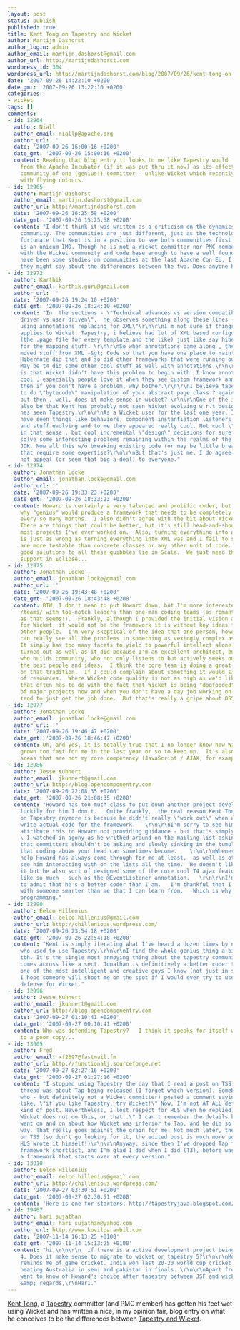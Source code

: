 ```yaml
---
layout: post
status: publish
published: true
title: Kent Tong on Tapestry and Wicket
author: Martijn Dashorst
author_login: admin
author_email: martijn.dashorst@gmail.com
author_url: http://martijndashorst.com
wordpress_id: 304
wordpress_url: http://martijndashorst.com/blog/2007/09/26/kent-tong-on-tapestry-and-wicket/
date: '2007-09-26 14:22:10 +0200'
date_gmt: '2007-09-26 13:22:10 +0200'
categories:
- wicket
tags: []
comments:
- id: 12964
  author: Niall
  author_email: niallp@apache.org
  author_url: ''
  date: '2007-09-26 16:00:16 +0200'
  date_gmt: '2007-09-26 15:00:16 +0200'
  content: Reading that blog entry it looks to me like Tapestry would fail to graduate
    from the Apache Incubator (if it was put thru it now) as its effectively a developer
    community of one (genius!) committer - unlike Wicket which recently graduated
    with flying colours.
- id: 12965
  author: Martijn Dashorst
  author_email: martijn.dashorst@gmail.com
  author_url: http://martijndashorst.com
  date: '2007-09-26 16:25:58 +0200'
  date_gmt: '2007-09-26 15:25:58 +0200'
  content: "I don't think it was written as a criticism on the dynamics of the Tapestry
    community. The communities are just different, just as the technology. It is very
    fortunate that Kent is in a position to see both communities first hand, which
    is an unicum IMO. Though he is not a Wicket committer nor PMC member, he has worked
    with the Wicket community and code base enough to have a well founded opinion.\r\n\r\nThere
    have been some studies on communities at the last Apache Con EU, I wonder what
    they might say about the differences between the two. Does anyone have the results?"
- id: 12972
  author: Karthik
  author_email: karthik.guru@gmail.com
  author_url: ''
  date: '2007-09-26 19:24:10 +0200'
  date_gmt: '2007-09-26 18:24:10 +0200'
  content: "In  the sections - \"Technical advances vs version compatibility/Technology
    driven vs user driven\",  he observes something along these lines - \r\n\r\n\"T4=&gt;T5
    using annotations replacing for XML\"\r\n\r\nI'm not sure if things like this
    applies to Wicket. Tapestry, i believe had lot of XML based configuration stuff
    (the .page file for every template and the like) just like say hibernate 2 had
    for the mapping stuff. \r\n\r\nSo when annotations came along , they probably
    moved stuff from XML -&gt; Code so that you have one place to maintain everything.
    Hibernate did that and so did other frameworks that were running out of XML config.
    May be t4 did some other cool stuff as well with annotations.\r\n\r\nBut my understanding
    is that Wicket didn't have this problem to begin with. I know annotations look
    cool , especially people love it when they see custom framework annotations but
    then if you don't have a problem, why bother.\r\n\r\nI believe tapestry uses javaassist
    to do \"bytecode\" manipulation of your abstract page class ? again really 'cool'
    but then , well, does it make sense in wicket?.\r\n\r\nOne of the issues could
    also be that Kent has probably not seen Wicket evolving w.r.t design the way he
    has seen Tapestry.\r\n\r\nAs a Wicket user for the last one year, I personally
    have seen things like behaviors, component instantiation listeners , Ajax support
    and stuff evolving and to me they appeared really cool. Not cool \"technology\"
    in that sense , but cool incremental \"design\" decisions for sure in order to
    solve some interesting problems remaining within the realms of the bare bones
    JDK. Now all this w/o breaking existing code (or may be little breakage) - doesn't
    that require some expertise?\r\n\r\nBut that's just me. I do agree that it might
    not appeal (or seem that big-a-deal) to everyone."
- id: 12974
  author: Jonathan Locke
  author_email: jonathan.locke@gmail.com
  author_url: ''
  date: '2007-09-26 19:33:23 +0200'
  date_gmt: '2007-09-26 18:33:23 +0200'
  content: Howard is certainly a very talented and prolific coder, but I'm curious
    why "genius" would produce a framework that needs to be completely refactored
    every so many months.  I also didn't agree with the bit about Wicket code quality.
    There are things that could be better, but it's still head-and-shoulders above
    most projects I've ever worked on.  Also, turning everything into an interface
    is just as wrong as turning everything into XML was and I fail to see how interfaces
    are more testable than concrete classes or any other unit of code.  Of course,
    good solutions to all these quibbles lie in Scala.  We just need that refactoring
    support in Eclipse...
- id: 12975
  author: Jonathan Locke
  author_email: jonathan.locke@gmail.com
  author_url: ''
  date: '2007-09-26 19:43:48 +0200'
  date_gmt: '2007-09-26 18:43:48 +0200'
  content: BTW, I don't mean to put Howard down, but I'm more interested in great
    /teams/ with top-notch leaders than one-man coding teams (as romantically cool
    as that seems!).  Frankly, although I provided the initial vision and architecture
    for Wicket, it would not be the framework it is without key ideas from a dozen
    other people.  I'm very skeptical of the idea that one person, however bright,
    can really see all the problems in something as vexingly complex as a web framework.
    It simply has too many facets to yield to powerful intellect alone.  I think Wicket
    turned out as well as it did because I'm an excellent architect, but also someone
    who builds community, who not only listens to but actively seeks out and includes
    the best people and ideas.  I think the core team is doing a great job of carrying
    on that tradition.  If I could complain about something it would simply be lack
    of resources.  Where Wicket code quality is not as high as we'd like, I think
    that often has to do with the fact that Wicket is being "dogfooded" on dozens
    of major projects now and when you don't have a day job working on Wicket, you
    tend to just get the job done.  But that's really a gripe about OSS, not Wicket.
- id: 12977
  author: Jonathan Locke
  author_email: jonathan.locke@gmail.com
  author_url: ''
  date: '2007-09-26 19:46:47 +0200'
  date_gmt: '2007-09-26 18:46:47 +0200'
  content: Oh, and yes, it is totally true that I no longer know how Wicket works.  It's
    grown too fast for me in the last year or so to keep up.  It's also grown into
    areas that are not my core competency (JavaScript / AJAX, for example).
- id: 12986
  author: Jesse Kuhnert
  author_email: jkuhnert@gmail.com
  author_url: http://blog.opencomponentry.com
  date: '2007-09-26 22:08:35 +0200'
  date_gmt: '2007-09-26 21:08:35 +0200'
  content: "Howard has too much class to put down another project developer - but
    luckily for him I don't.   Quite frankly,  the real reason Kent Tong isn't working
    on Tapestry anymore is because he didn't really \"work out\" when attempting to
    write actual code for the framework.   \r\n\r\nI'm sorry to see him trying to
    attribute this to Howard not providing guidance - but that's simply not the case.
    \ I watched in agony as he writhed around on the mailing list asking questions
    that committers shouldn't be asking and slowly sinking in the tumultuous waters
    that coding above your head can sometimes become.    \r\n\r\nWhenever I need design
    help Howard has always come through for me at least,  as well as others that I
    see him interacting with on the lists all the time.  He doesn't like to admit
    it but he also sort of designed some of the core cool T4 ajax features that people
    like so much - such as the @EventListener annotation.   \r\n\r\nI'm not ashamed
    to admit that he's a better coder than I am.   I'm thankful that I get to work
    with someone smarter than me that I can learn from.   Which is why I still love
    programming."
- id: 12990
  author: Eelco Hillenius
  author_email: eelco.hillenius@gmail.com
  author_url: http://chillenious.wordpress.com/
  date: '2007-09-26 23:54:18 +0200'
  date_gmt: '2007-09-26 22:54:18 +0200'
  content: "Kent is simply iterating what I've heard a dozen times by now from people
    who used to use Tapestry.\r\n\r\nI find the whole genius thing a bit off-putting
    tbh. It's the single most annoying thing about the tapestry community to me. It
    comes across like a sect. Jonathan is definitively a better coder than I am, and
    one of the most intelligent and creative guys I know (not just in software). But
    I hope someone will shoot me on the spot if I would ever try to use that as a
    defense for Wicket."
- id: 12996
  author: Jesse Kuhnert
  author_email: jkuhnert@gmail.com
  author_url: http://blog.opencomponentry.com
  date: '2007-09-27 01:10:41 +0200'
  date_gmt: '2007-09-27 00:10:41 +0200'
  content: Who was defending Tapestry?   I think it speaks for itself when being compared
    to a poor copy...
- id: 13005
  author: Fred
  author_email: xf2697@fastmail.fm
  author_url: http://functionalj.sourceforge.net
  date: '2007-09-27 02:27:16 +0200'
  date_gmt: '2007-09-27 01:27:16 +0200'
  content: "I stopped using Tapestry the day that I read a post on TSS by HLS. The
    thread was about Tap being released (I forget which version). Somebody (I forget
    who - but definitely not a Wicket committer) posted a comment saying something
    like, \"if you like Tapestry, try Wicket!\" Now, I'm not AT ALL defending that
    kind of post. Nevertheless, I lost respect for HLS when he replied, \"Bullshit.
    Wicket does not do this, or that..\" I can't remember the details but his post
    went on and on about how Wicket was inferior to Tap, and he did so in a very arrogant
    way. That really goes against the grain for me. Not much later, the post was edited
    on TSS (so don't go looking for it, the edited post is much more polite, I doubt
    HLS wrote it himself!)\r\n\r\nAnyway, since then I've dropped Tap from my web
    framework shortlist, and I'm glad I did when I did (T3), before wasting time on
    a framework that starts over at every version."
- id: 13010
  author: Eelco Hillenius
  author_email: eelco.hillenius@gmail.com
  author_url: http://chillenious.wordpress.com/
  date: '2007-09-27 03:30:51 +0200'
  date_gmt: '2007-09-27 02:30:51 +0200'
  content: 'Here is one for starters: http://tapestryjava.blogspot.com/2006/12/tapestry-5-progress-localization-assets.html#comment-2953367553692589420.'
- id: 19467
  author: hari sujathan
  author_email: hari_sujathan@yahoo.com
  author_url: http://www.kovilparambil.com
  date: '2007-11-14 16:13:25 +0100'
  date_gmt: '2007-11-14 15:13:25 +0100'
  content: "hi,\r\n\r\n  if there is a active development project being done in tapestry
    4. Does it make sense to migrate to wicket or tapestry 5?\r\n\r\nMoreover wicket
    reminds me of game cricket. India won last 20-20 world cup cricket competition
    beating Australia in semi and pakistan in finals. \r\n\r\nApart from that , I
    want to know of Howard's choice after tapestry between JSF and wicket!!!! \r\n\r\nthanks
    &amp; regards,\r\nHari."
---
```

<p><a href="http://www.agileskills2.org/blog/" title="Kent Tong's personal thoughts on information technology">Kent Tong</a>, a <a href="http://tapestry.apache.org/" title="Apache Tapestry">Tapestry</a> committer (and PMC member) has gotten his feet wet using Wicket and has written a nice, in my opinion fair, blog entry on what he conceives to be the differences between <a href="http://agileskills2.org/blog/2007/09/my_thoughts_on_the_differences.html" title="Kent Tong's personal thoughts on information technology: My thoughts on the differences between Tapestry and Wicket">Tapestry and Wicket</a>.</p>
